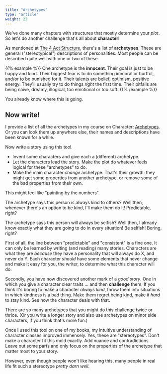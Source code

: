 ```yaml
---
title: "Archetypes"
type: "article"
weight: 22
---
```


We've done many chapters with structures that mostly determine your _plot_. So let's do another challenge that's all about **character**!

As mentioned at [The 4 Act Structure](../the-four-act-structure/), there's a list of **archetypes**. These are general ("stereotypical") descriptions of personalities. Most people can be described quite well with one or two of these.

{{% example %}}
One archetype is the **innocent**. Their goal is just to be happy and kind. Their biggest fear is to do something immoral or hurtful, and/or to be punished for it. Their talents are belief, optimism, positive energy. They'll usually try to do things _right_ the first time. Their pitfalls are being naïve, dreamy, illogical, too emotional or too soft.
{{% /example %}}

You already know where this is going.

## Now write!

I provide a list of all the archetypes in my course on Character: [Archetypes](../../character/archetypes). Or you can look them up anywhere else, their names and descriptions have been known for a while.

Now write a story using this tool.

* Invent some characters and give each a (different) archetype.
* Let the characters lead the story. Make the plot do whatever feels logical for these "archetypes" to do.
* Make the main character _change_ archetype. That's their growth: they might get some properties from another archetype, or remove some of the bad properties from their own.

This might feel like "painting by the numbers". 

The archetype says this person is always kind to others? Well then, whenever there's an option to be kind, I'll make them do it! Predictable, right?

The archetype says this person will always be selfish? Well then, I already know exactly what they are going to do in every situation! Be selfish! Boring, right?

First of all, the line between "predictable" and "consistent" is a fine one. It can only be learned by writing (and reading) many stories. Characters are what they are _because_ they have a personality that will always do X, and never do Y. Each character _should_ have some elements that never change and make it easy for you, the writer, to determine what this character will do.

Secondly, you have now discovered another mark of a _good story_. One in which you give a character clear traits ... and then **challenge** them. If you think it's boring to make a character _always kind_, throw them into situations in which kindness is a bad thing. Make them regret being kind, make it _hard_ to stay kind. See how the character deals with that.

There are so many archetypes that you might do this challenge twice or thrice. (Or you write a longer story and also use archetypes on minor side characters, if you think that's more fun.)

Once I used this tool on one of my books, my intuitive understanding of character classes improved immensely. Yes, these are "stereotypes". Don't make a character fit this mold exactly. Add nuance and contradictions. Leave out some parts and only focus on the properties of the archetype that matter most to your story. 

However, even though people won't like hearing this, many people in real life fit such a stereotype _pretty darn well_.